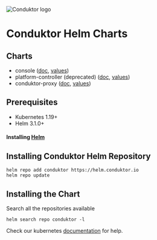 ![Conduktor logo](https://avatars.githubusercontent.com/u/60062294?s=200&v=4)
# Conduktor Helm Charts

## Charts

- console ([doc](https://github.com/conduktor/conduktor-public-charts/blob/main/charts/console/README.md), [values](https://github.com/conduktor/conduktor-public-charts/blob/main/charts/console/values.yaml))
- platform-controller (deprecated) ([doc](platform-controller/README.md), [values](platform-controller/values.yaml))
- conduktor-proxy ([doc](proxy/README.md), [values](proxy/values.yaml))

## Prerequisites

- Kubernetes 1.19+
- Helm 3.1.0+

#### Installing [Helm](https://helm.sh/docs/intro/install/)

## Installing Conduktor Helm Repository

```
helm repo add conduktor https://helm.conduktor.io
helm repo update
```

## Installing the Chart

Search all the repositories available
```
helm search repo conduktor -l
```

Check our kubernetes [documentation](https://docs.conduktor.io/platform/installation/get-started/kubernetes/) for help.
